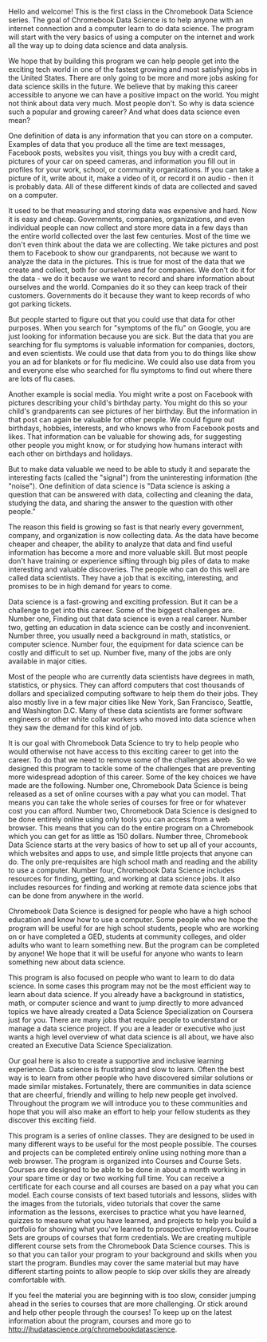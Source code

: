 Hello and welcome! This is the first class in the Chromebook Data Science series. The goal of Chromebook Data Science is to help anyone with an internet connection and a computer learn to do data science. The program will start with the very basics of using a computer on the internet and work all the way up to doing data science and data analysis.

We hope that by building this program we can help people get into the exciting tech world in one of the fastest growing and most satisfying jobs in the United States. There are only going to be more and more jobs asking for data science skills in the future. We believe that by making this career accessible to anyone we can have a positive impact on the world. You might not think about data very much. Most people don't. So why is data science such a popular and growing career? And what does data science even mean? 

One definition of data is any information that you can store on a computer. Examples of data that you produce all the time are text messages, Facebook posts, websites you visit, things you buy with a credit card, pictures of your car on speed cameras, and information you fill out in profiles for your work, school, or community organizations. If you can take a picture of it, write about it, make a video of it, or record it on audio - then it is probably data. All of these different kinds of data are collected and saved on a computer. 

It used to be that measuring and storing data was expensive and hard. Now it is easy and cheap. Governments, companies, organizations, and even individual people can now collect and store more data in a few days than the entire world collected over the last few centuries. Most of the time we don't even think about the data we are collecting. We take pictures and post them to Facebook to show our grandparents, not because we want to analyze the data in the pictures. This is true for most of the data that we create and collect, both for ourselves and for companies. We don't do it for the data - we do it because we want to record and share information about ourselves and the world. Companies do it so they can keep track of their customers. Governments do it because they want to keep records of who got parking tickets. 

But people started to figure out that you could use that data for other purposes. When you search for "symptoms of the flu" on Google, you are just looking for information because you are sick. But the data that you are searching for flu symptoms is valuable information for companies, doctors, and even scientists. We could use that data from you to do things like show you an ad for blankets or for flu medicine. We could also use data from you and everyone else who searched for flu symptoms to find out where there are lots of flu cases. 

Another example is social media. You might write a post on Facebook with pictures describing your child's birthday party. You might do this so your child's grandparents can see pictures of her birthday. But the information in that post can again be valuable for other people. We could figure out birthdays, hobbies, interests, and who knows who from Facebook posts and likes. That information can be valuable for showing ads, for suggesting other people you might know, or for studying how humans interact with each other on birthdays and holidays. 

But to make data valuable we need to be able to study it and separate the interesting facts (called the "signal") from the uninteresting information (the "noise"). One definition of data science is "Data science is asking a question that can be answered with data, collecting and cleaning the data, studying the data, and sharing the answer to the question with other people."

The reason this field is growing so fast is that nearly every government, company, and organization is now collecting data. As the data have become cheaper and cheaper, the ability to analyze that data and find useful information has become a more and more valuable skill. But most people don't have training or experience sifting through big piles of data to make interesting and valuable discoveries. The people who can do this well are called data scientists. They have a job that is exciting, interesting, and promises to be in high demand for years to come. 


Data science is a fast-growing and exciting profession. But it can be a challenge to get into this career. Some of the biggest challenges are. Number one, Finding out that data science is even a real career. Number two, getting an education in data science can be costly and inconvenient. Number three, you usually need a background in math, statistics, or computer science. Number four, the equipment for data science can be costly and difficult to set up. Number five, many of the jobs are only available in major cities. 

Most of the people who are currently data scientists have degrees in math, statistics, or physics. They can afford computers that cost thousands of dollars and specialized computing software to help them do their jobs. They also mostly live in a few major cities like New York, San Francisco, Seattle, and Washington D.C. Many of these data scientists are former software engineers or other white collar workers who moved into data science when they saw the demand for this kind of job. 

It is our goal with Chromebook Data Science to try to help people who would otherwise not have access to this exciting career to get into the career. To do that we need to remove some of the challenges above. So we designed this program to tackle some of the challenges that are preventing more widespread adoption of this career. Some of the key choices we have made are the following. Number one, Chromebook Data Science is being released as a set of online courses with a pay what you can model. That means you can take the whole series of courses for free or for whatever cost you can afford. Number two, Chromebook Data Science is designed to be done entirely online using only tools you can access from a web browser. This means that you can do the entire program on a Chromebook which you can get for as little as 150 dollars. Number three, Chromebook Data Science starts at the very basics of how to set up all of your accounts, which websites and apps to use, and simple little projects that anyone can do. The only pre-requisites are high school math and reading and the ability to use a computer. Number four, Chromebook Data Science includes resources for finding, getting, and working at data science jobs. It also includes resources for finding and working at remote data science jobs that can be done from anywhere in the world. 

Chromebook Data Science is designed for people who have a high school education and know how to use a computer. Some people who we hope the program will be useful for are high school students, people who are working on or have completed a GED, students at community colleges, and older adults who want to learn something new. But the program can be completed by anyone! We hope that it will be useful for anyone who wants to learn something new about data science. 

This program is also focused on people who want to learn to do data science. In some cases this program may not be the most efficient way to learn about data science. If you already have a background in statistics, math, or computer science and want to jump directly to more advanced topics we have already created a Data Science Specialization on Coursera just for you. There are many jobs that require people to understand or manage a data science project. If you are a leader or executive who just wants a high level overview of what data science is all about, we have also created an Executive Data Science Specialization. 

Our goal here is also to create a supportive and inclusive learning experience. Data science is frustrating and slow to learn. Often the best way is to learn from other people who have discovered similar solutions or made similar mistakes. Fortunately, there are communities in data science that are cheerful, friendly and willing to help new people get involved. Throughout the program we will introduce you to these communities and hope that you will also make an effort to help your fellow students as they discover this exciting field. 

This program is a series of online classes. They are designed to be used in many different ways to be useful for the most people possible. The courses and projects can be completed entirely online using nothing more than a web browser. The program is organized into Courses and Course Sets. Courses are designed to be able to be done in about a month working in your spare time or day or two working full time. You can receive a certificate for each course and all courses are based on a pay what you can model. Each course consists of text based tutorials and lessons, slides with the images from the tutorials, video tutorials that cover the same information as the lessons, exercises to practice what you have learned, quizzes to measure what you have learned, and projects to help you build a portfolio for showing what you've learned to prospective employers. Course Sets are groups of courses that form credentials. We are creating multiple different course sets from the Chromebook Data Science courses. This is so that you can tailor your program to your background and skills when you start the program. Bundles may cover the same material but may have different starting points to allow people to skip over skills they are already comfortable with. 

If you feel the material you are beginning with is too slow, consider jumping ahead in the series to courses that are more challenging. Or stick around and help other people through the courses! To keep up on the latest information about the program, courses and more go to http://jhudatascience.org/chromebookdatascience.


